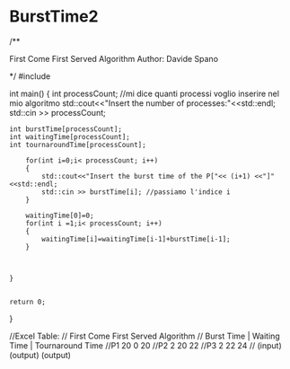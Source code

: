 # BurstTime2

/**

  First Come First Served Algorithm 
  Author: Davide Spano

*/
#include <iostream> 

int main()
{
	int processCount; //mi dice quanti processi voglio inserire nel mio algoritmo
	std::cout<<"Insert the number of processes:"<<std::endl;
	std::cin >> processCount;
	
	int burstTime[processCount];
	int waitingTime[processCount];
	int tournaroundTime[processCount];
	
		for(int i=0;i< processCount; i++)
		{
			std::cout<<"Insert the burst time of the P["<< (i+1) <<"]"<<std::endl;
			std::cin >> burstTime[i]; //passiamo l'indice i
		}
	
		waitingTime[0]=0;
		for(int i =1;i< processCount; i++)
		{
			waitingTime[i]=waitingTime[i-1]+burstTime[i-1]; 
		}
	
	
		
	}
	
	
	return 0;
}

//Excel Table:
// First Come First Served Algorithm 
//   Burst Time |  Waiting Time |  Tournaround Time 
//P1    20              0                 20
//P2    2              20                 22
//P3    2              22                 24
//   (input)         (output)           (output)
